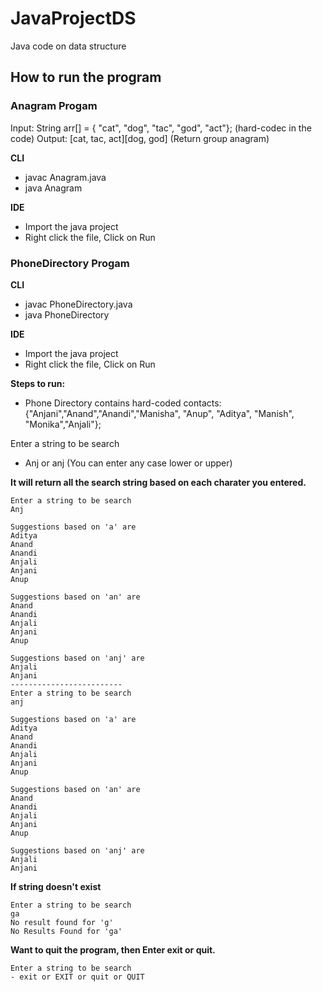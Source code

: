 # JavaProjectDS
Java code on data structure


## How to run the program

### Anagram Progam

Input:  String arr[] = { "cat", "dog", "tac", "god", "act"}; (hard-codec in the code)
Output: [cat, tac, act][dog, god] (Return group anagram)

**CLI**
- javac Anagram.java
- java Anagram

**IDE**
- Import the java project
- Right click the file, Click on Run

### PhoneDirectory Progam

**CLI**
- javac PhoneDirectory.java
- java PhoneDirectory

**IDE**
- Import the java project
- Right click the file, Click on Run

**Steps to run:**

- Phone Directory contains hard-coded contacts: {"Anjani","Anand","Anandi","Manisha", "Anup", "Aditya", "Manish", "Monika","Anjali"};


Enter a string to be search
- Anj or anj (You can enter any case lower or upper)

**It will return all the search string based on each charater you entered.**
```
Enter a string to be search
Anj

Suggestions based on 'a' are
Aditya
Anand
Anandi
Anjali
Anjani
Anup

Suggestions based on 'an' are
Anand
Anandi
Anjali
Anjani
Anup

Suggestions based on 'anj' are
Anjali
Anjani
-------------------------
Enter a string to be search
anj

Suggestions based on 'a' are
Aditya
Anand
Anandi
Anjali
Anjani
Anup

Suggestions based on 'an' are
Anand
Anandi
Anjali
Anjani
Anup

Suggestions based on 'anj' are
Anjali
Anjani
```

**If string doesn't exist**

```
Enter a string to be search
ga
No result found for 'g'
No Results Found for 'ga'
```

**Want to quit the program, then Enter exit or quit.**
```
Enter a string to be search
- exit or EXIT or quit or QUIT
```



